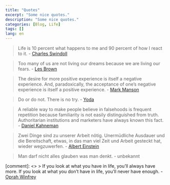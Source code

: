```yaml
---
title: "Quotes"
excerpt: "Some nice quotes."
description: "Some nice quotes."
categories: [Blog, Life]
tags: []
lang: en
---
```



> Life is 10 percent what happens to me and 90 percent of how I react to it. - <a href="https://en.wikipedia.org/wiki/Chuck_Swindoll" target="_blank">Charles Swindoll</a>

> Too many of us are not living our dreams because we are living our fears. - <a href="https://en.wikipedia.org/wiki/Les_Brown_(speaker)" target="_blank">Les Brown</a>

> The desire for more positive experience is itself a negative experience. And, paradoxically, the acceptance of one’s negative experience is itself a positive experience. - <a href="http://amzn.to/2wrZxic" target="_blank">Mark Manson</a>

> Do or do not. There is no try. - <a href="https://en.wikipedia.org/wiki/Yoda" target="_blank">Yoda</a>

> A reliable way to make people believe in falsehoods is frequent repetition because familiarity is not easily distinguished from truth. Authoritarian institutions and marketers have always known this fact. - <a href="http://amzn.to/2vt2nzc" target="_blank">Daniel Kahneman</a>

> Zwei Dinge sind zu unserer Arbeit nötig. Unermüdliche Ausdauer und die Bereitschaft, etwas, in das man viel Zeit und Arbeit gesteckt hat, wieder wegzuwerfen. - <a href="https://de.wikipedia.org/wiki/Albert_Einstein" target="_blank">Albert Einstein</a>

> Man darf nicht alles glauben was man denkt. - unbekannt

[comment]: <> > If you look at what you have in life, you’ll always have more. If you look at what you don’t have in life, you’ll never have enough. - <a href="https://en.wikipedia.org/wiki/Oprah_Winfrey" target="_blank">Oprah Winfrey</a>
